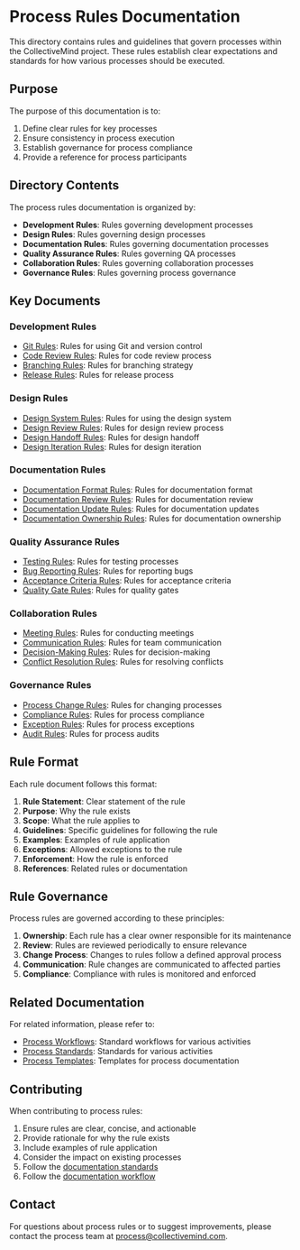 # Process Rules Documentation

This directory contains rules and guidelines that govern processes within the CollectiveMind project. These rules establish clear expectations and standards for how various processes should be executed.

## Purpose

The purpose of this documentation is to:

1. Define clear rules for key processes
2. Ensure consistency in process execution
3. Establish governance for process compliance
4. Provide a reference for process participants

## Directory Contents

The process rules documentation is organized by:

- **Development Rules**: Rules governing development processes
- **Design Rules**: Rules governing design processes
- **Documentation Rules**: Rules governing documentation processes
- **Quality Assurance Rules**: Rules governing QA processes
- **Collaboration Rules**: Rules governing collaboration processes
- **Governance Rules**: Rules governing process governance

## Key Documents

### Development Rules

- [Git Rules](./development/git-rules.md): Rules for using Git and version control
- [Code Review Rules](./development/code-review-rules.md): Rules for code review process
- [Branching Rules](./development/branching-rules.md): Rules for branching strategy
- [Release Rules](./development/release-rules.md): Rules for release process

### Design Rules

- [Design System Rules](./design/design-system-rules.md): Rules for using the design system
- [Design Review Rules](./design/design-review-rules.md): Rules for design review process
- [Design Handoff Rules](./design/design-handoff-rules.md): Rules for design handoff
- [Design Iteration Rules](./design/design-iteration-rules.md): Rules for design iteration

### Documentation Rules

- [Documentation Format Rules](./documentation/format-rules.md): Rules for documentation format
- [Documentation Review Rules](./documentation/review-rules.md): Rules for documentation review
- [Documentation Update Rules](./documentation/update-rules.md): Rules for documentation updates
- [Documentation Ownership Rules](./documentation/ownership-rules.md): Rules for documentation ownership

### Quality Assurance Rules

- [Testing Rules](./qa/testing-rules.md): Rules for testing processes
- [Bug Reporting Rules](./qa/bug-reporting-rules.md): Rules for reporting bugs
- [Acceptance Criteria Rules](./qa/acceptance-criteria-rules.md): Rules for acceptance criteria
- [Quality Gate Rules](./qa/quality-gate-rules.md): Rules for quality gates

### Collaboration Rules

- [Meeting Rules](./collaboration/meeting-rules.md): Rules for conducting meetings
- [Communication Rules](./collaboration/communication-rules.md): Rules for team communication
- [Decision-Making Rules](./collaboration/decision-making-rules.md): Rules for decision-making
- [Conflict Resolution Rules](./collaboration/conflict-resolution-rules.md): Rules for resolving conflicts

### Governance Rules

- [Process Change Rules](./governance/process-change-rules.md): Rules for changing processes
- [Compliance Rules](./governance/compliance-rules.md): Rules for process compliance
- [Exception Rules](./governance/exception-rules.md): Rules for process exceptions
- [Audit Rules](./governance/audit-rules.md): Rules for process audits

## Rule Format

Each rule document follows this format:

1. **Rule Statement**: Clear statement of the rule
2. **Purpose**: Why the rule exists
3. **Scope**: What the rule applies to
4. **Guidelines**: Specific guidelines for following the rule
5. **Examples**: Examples of rule application
6. **Exceptions**: Allowed exceptions to the rule
7. **Enforcement**: How the rule is enforced
8. **References**: Related rules or documentation

## Rule Governance

Process rules are governed according to these principles:

1. **Ownership**: Each rule has a clear owner responsible for its maintenance
2. **Review**: Rules are reviewed periodically to ensure relevance
3. **Change Process**: Changes to rules follow a defined approval process
4. **Communication**: Rule changes are communicated to affected parties
5. **Compliance**: Compliance with rules is monitored and enforced

## Related Documentation

For related information, please refer to:

- [Process Workflows](../workflows/): Standard workflows for various activities
- [Process Standards](../standards/): Standards for various activities
- [Process Templates](../templates/): Templates for process documentation

## Contributing

When contributing to process rules:

1. Ensure rules are clear, concise, and actionable
2. Provide rationale for why the rule exists
3. Include examples of rule application
4. Consider the impact on existing processes
5. Follow the [documentation standards](../standards/documentation-standards.md)
6. Follow the [documentation workflow](../workflows/documentation-workflow.md)

## Contact

For questions about process rules or to suggest improvements, please contact the process team at [process@collectivemind.com](mailto:process@collectivemind.com). 